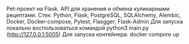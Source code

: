 Pet-проект на Flask. API для хранения и обмена кулинарными рецептами.
Стек: Python, Flask, PostgreSQL, SQLAlchemy, Alembic, Docker, Docker-compose, Pytest, Flasgger, Flask-Admin
Для запуска локально воспользоваться командой python3 main.py (http://127.0.0.1:5005)
Для запуска контейнера: docker compore up
